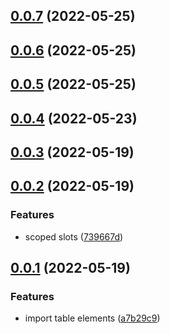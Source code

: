 ## [0.0.7](https://github.com/openweblabs/table-vue/compare/v0.0.6...v0.0.7) (2022-05-25)



## [0.0.6](https://github.com/openweblabs/table-vue/compare/v0.0.5...v0.0.6) (2022-05-25)



## [0.0.5](https://github.com/openweblabs/table-vue/compare/v0.0.4...v0.0.5) (2022-05-25)



## [0.0.4](https://github.com/openweblabs/table-vue/compare/v0.0.3...v0.0.4) (2022-05-23)



## [0.0.3](https://github.com/openweblabs/table-vue/compare/v0.0.2...v0.0.3) (2022-05-19)



## [0.0.2](https://github.com/openweblabs/table-vue/compare/v0.0.1...v0.0.2) (2022-05-19)


### Features

* scoped slots ([739667d](https://github.com/openweblabs/table-vue/commit/739667dbb251def70d58be579602f1122e21f508))



## [0.0.1](https://github.com/openweblabs/table-vue/compare/a7b29c9c89e0057c91c8ce0bcea2d5069dd09d23...v0.0.1) (2022-05-19)


### Features

* import table elements ([a7b29c9](https://github.com/openweblabs/table-vue/commit/a7b29c9c89e0057c91c8ce0bcea2d5069dd09d23))



